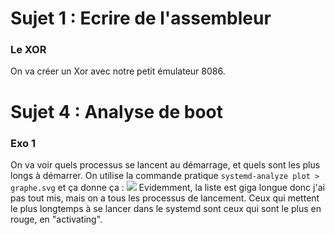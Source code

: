 # Sujet 1 : Ecrire de l'assembleur
### Le XOR
On va créer un Xor avec notre petit émulateur 8086.

# Sujet 4 : Analyse de boot
### Exo 1
On va voir quels processus se lancent au démarrage, et quels sont les plus longs à démarrer. 
On utilise la commande pratique `systemd-analyze plot > graphe.svg` et ça donne ça :
![](https://i.imgur.com/cx0ls9f.png)
Evidemment, la liste est giga longue donc j'ai pas tout mis, mais on a tous les processus de lancement. Ceux qui mettent le plus longtemps à se lancer dans le systemd sont ceux qui sont le plus en rouge, en "activating".

<!--stackedit_data:
eyJoaXN0b3J5IjpbMTE3MzkyNzkyMSw3NzcwMzgyNjIsMTI5Mz
IyMzE2LDQ0Nzg1Mzg1Nyw5OTQ3OTQ5MDgsLTEzMTQzNDQ5MDEs
ODk5NjQ4NjAsLTMzMjQ1NTM2M119
-->